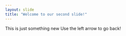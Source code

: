```yaml
---
layout: slide
title: "Welcome to our second slide!"
---
```

This is just something new
Use the left arrow to go back!
